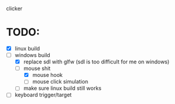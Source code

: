clicker

# TODO:
- [x] linux build
- [ ] windows build
    - [x] replace sdl with glfw (sdl is too difficult for me on windows)
    - [ ] mouse shit
        - [x] mouse hook
        - [ ] mouse click simulation
    - [ ] make sure linux build still works
- [ ] keyboard trigger/target